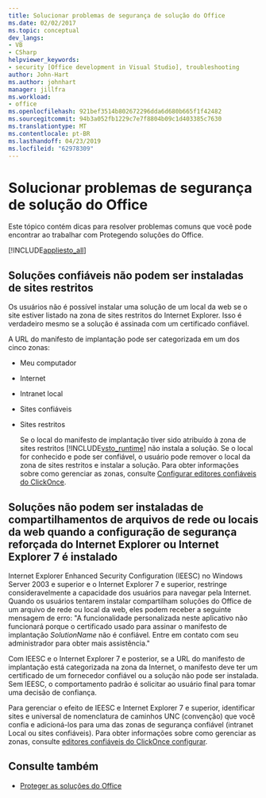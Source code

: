 ```yaml
---
title: Solucionar problemas de segurança de solução do Office
ms.date: 02/02/2017
ms.topic: conceptual
dev_langs:
- VB
- CSharp
helpviewer_keywords:
- security [Office development in Visual Studio], troubleshooting
author: John-Hart
ms.author: johnhart
manager: jillfra
ms.workload:
- office
ms.openlocfilehash: 921bef3514b802672296dda6d680b665f1f42482
ms.sourcegitcommit: 94b3a052fb1229c7e7f8804b09c1d403385c7630
ms.translationtype: MT
ms.contentlocale: pt-BR
ms.lasthandoff: 04/23/2019
ms.locfileid: "62978309"
---
```

# <a name="troubleshoot-office-solution-security"></a>Solucionar problemas de segurança de solução do Office
  Este tópico contém dicas para resolver problemas comuns que você pode encontrar ao trabalhar com Protegendo soluções do Office.

 [!INCLUDE[appliesto_all](../vsto/includes/appliesto-all-md.md)]

## <a name="trusted-solutions-cannot-be-installed-from-restricted-sites"></a>Soluções confiáveis não podem ser instaladas de sites restritos
 Os usuários não é possível instalar uma solução de um local da web se o site estiver listado na zona de sites restritos do Internet Explorer. Isso é verdadeiro mesmo se a solução é assinada com um certificado confiável.

 A URL do manifesto de implantação pode ser categorizada em um dos cinco zonas:

- Meu computador

- Internet

- Intranet local

- Sites confiáveis

- Sites restritos

  Se o local do manifesto de implantação tiver sido atribuído à zona de sites restritos [!INCLUDE[vsto_runtime](../vsto/includes/vsto-runtime-md.md)] não instala a solução. Se o local for conhecido e pode ser confiável, o usuário pode remover o local da zona de sites restritos e instalar a solução. Para obter informações sobre como gerenciar as zonas, consulte [Configurar editores confiáveis do ClickOnce](http://go.microsoft.com/fwlink/?LinkId=94774).

## <a name="solutions-cannot-be-installed-from-network-file-shares-or-web-locations-when-internet-explorer-enhanced-security-configuration-or-internet-explorer-7-is-installed"></a>Soluções não podem ser instaladas de compartilhamentos de arquivos de rede ou locais da web quando a configuração de segurança reforçada do Internet Explorer ou Internet Explorer 7 é instalado
 Internet Explorer Enhanced Security Configuration (IEESC) no Windows Server 2003 e superior e o Internet Explorer 7 e superior, restringe consideravelmente a capacidade dos usuários para navegar pela Internet. Quando os usuários tentarem instalar compartilham soluções do Office de um arquivo de rede ou local da web, eles podem receber a seguinte mensagem de erro: "A funcionalidade personalizada neste aplicativo não funcionará porque o certificado usado para assinar o manifesto de implantação *SolutionName* não é confiável. Entre em contato com seu administrador para obter mais assistência."

 Com IEESC e o Internet Explorer 7 e posterior, se a URL do manifesto de implantação está categorizada na zona da Internet, o manifesto deve ter um certificado de um fornecedor confiável ou a solução não pode ser instalada. Sem IEESC, o comportamento padrão é solicitar ao usuário final para tomar uma decisão de confiança.

 Para gerenciar o efeito de IEESC e Internet Explorer 7 e superior, identificar sites e universal de nomenclatura de caminhos UNC (convenção) que você confia e adicioná-los para uma das zonas de segurança confiável (intranet Local ou sites confiáveis). Para obter informações sobre como gerenciar as zonas, consulte [editores confiáveis do ClickOnce configurar](http://go.microsoft.com/fwlink/?LinkId=94774).

## <a name="see-also"></a>Consulte também
- [Proteger as soluções do Office](../vsto/securing-office-solutions.md)
